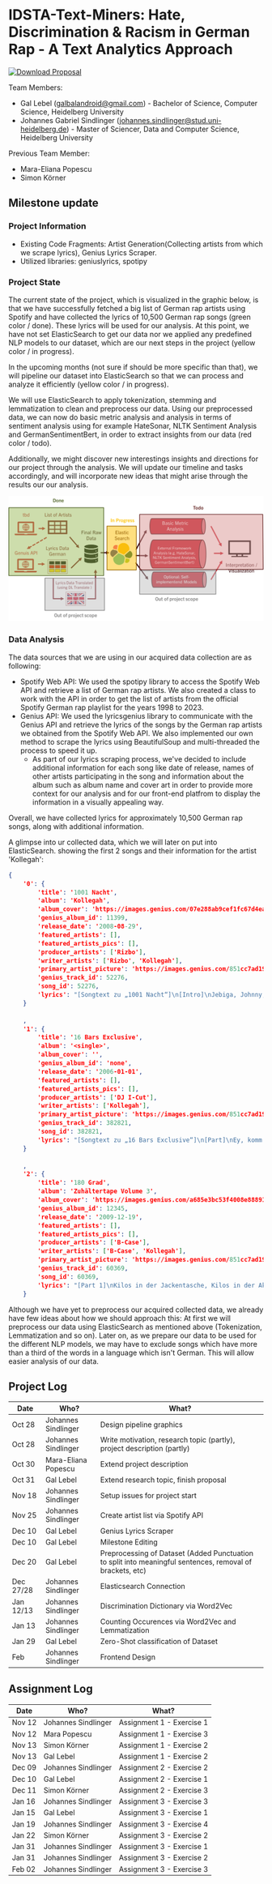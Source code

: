 # IDSTA-Text-Miners: Hate, Discrimination & Racism in German Rap - A Text Analytics Approach

[![Download Proposal](https://img.shields.io/badge/Download--PDF-Proposal-green)](https://github.com/gsindlinger/IDSTA-Text-Miners/raw/main/Proposal/project-proposal.pdf)

Team Members:
- Gal Lebel (galbalandroid@gmail.com) - Bachelor of Science, Computer Science, Heidelberg University
- Johannes Gabriel Sindlinger (johannes.sindlinger@stud.uni-heidelberg.de) - Master of Sciencer, Data and Computer Science, Heidelberg University

Previous Team Member:
- Mara-Eliana Popescu
- Simon Körner

## Milestone update

### Project Information
- Existing Code Fragments: Artist Generation(Collecting artists from which we scrape lyrics), Genius Lyrics Scraper. 
- Utilized libraries: geniuslyrics, spotipy


### Project State
The current state of the project, which is visualized in the graphic below, is that we have successfully fetched a big list of German rap artists using Spotify and have collected the lyrics of 10,500 German rap songs (green color / done). These lyrics will be used for our analysis. At this point, we have not set ElasticSearch to get our data nor we applied any predefined NLP models to our dataset, which are our next steps in the project (yellow color / in progress).

In the upcoming months (not sure if should be more specific than that), we will pipeline our dataset into ElasticSearch so that we can process and analyze it efficiently (yellow color / in progress).

We will use ElasticSearch to apply tokenization, stemming and lemmatization to clean and preprocess our data. Using our preprocessed data, we can now do basic metric analysis and analysis in terms of sentiment analysis using for example HateSonar, NLTK Sentiment Analysis and GermanSentimentBert, in order to extract insights from our data (red color / todo).

Additionally, we might discover new interestings insights and directions for our project through the analysis. We will update our timeline and tasks accordingly, and will incorporate new ideas that might arise through the results our our analysis.

![Current status of the project in december 2022](https://github.com/gsindlinger/IDSTA-Text-Miners/blob/main/project_pipeline_december_2022.png)

### Data Analysis

The data sources that we are using in our acquired data collection are as following:
- Spotify Web API: We used the spotipy library to access the Spotify Web API and retrieve a list of German rap artists. We also created a class to work with the API in order to get the list of artists from the official Spotify German rap playlist for the years 1998 to 2023.
- Genius API: We used the lyricsgenius library to communicate with the Genius API and retrieve the lyrics of the songs by the German rap artists we obtained from the Spotify Web API. We also implemented our own method to scrape the lyrics using BeautifulSoup and multi-threaded the process to speed it up.
  - As part of our lyrics scraping process, we've decided to include additional information for each song like date of release, names of other artists participating in the song and information about the album such as album name and cover art in order to provide more context for our analysis and for our front-end platfrom to display the information in a visually appealing way.

Overall, we have collected lyrics for approximately 10,500 German rap songs, along with additional information.

A glimpse into ur collected data, which we will later on put into ElasticSearch.
showing the first 2 songs and their information for the artist 'Kollegah':
```json
{
    '0': {
        'title': '1001 Nacht',
        'album': 'Kollegah',
        'album_cover': 'https://images.genius.com/07e288ab9cef1fc67d4eab53f47737d8.1000x1000x1.jpg',
        'genius_album_id': 11399,
        'release_date': '2008-08-29',
        'featured_artists': [],
        'featured_artists_pics': [],
        'producer_artists': ['Rizbo'],
        'writer_artists': ['Rizbo', 'Kollegah'],
        'primary_artist_picture': 'https://images.genius.com/851cc7ad19da70bb8b380be671ef83d6.1000x1000x1.png',
        'genius_track_id': 52276,
        'song_id': 52276,
        'lyrics': "[Songtext zu „1001 Nacht“]\n[Intro]\nJebiga, Johnny, du bist ein dreckiger Johnny (Hehe)\nRäusper, Räusper, sag' ich mal so ins Blaue hinein\nYeah, yeah, Rene, ey, pass auf\n[Bridge]\nYeah, sieh, wie ich massenweise Zaster schmeiße (Ey)\nFlatternde Scheine regnen herab auf Pflastersteine (Ey)\nHustler-Style, ich ernte neidische Blicke\nDenn 20-Zoll-Felgen sind am Reifen wie Früchte (Ey)\n[Hook]\nUnd ich mach' ein paar Tausend in einer Nacht\n1001 Gramm verkaufen in einer Nacht\n1001 Scherben Schaufensterscheibenglas\nZerspringen in 1001 Nacht\n[Part 1]\nEy, der Boss, er hat schon so manch Ruhmreiches erlebt (Yeah)\nAuf Flugreisen nach Schweden, Dubai und Athen (Ey)\nUnd hat er seinen Schmuck nicht grad wie Zuggleise verlegt\nZieht er mehr Edelmetall an als ein Hufeisenmagnet\nWährend du Kuhweidengras mähst und eine Schreinerlehre machst\nIn deinem 30-Seelen-Kaff, trink' ich Preiselbeerensaft\nAuf einer weißen Segelyacht bei Kreuzfahrtschiffreisen\nWas Charakter? Ich leg' bei Frauen Wert auf Äußerlichkeiten\nWozu heuchlerisch sein? Das ist die männliche Natur\nIch verleih' im Bett kein'n Oscar, doch gebe 'ne glänzende Figur ab\nLehn' am Benz in dem Fuhrpark, Bitch, keiner rappt hier besser (Yeah)\nEy, ich stech' aus der Masse raus wie Weihnachtsplätzchenbäcker\nSieh den Daimler-Benz in pechschwarz und mit Chromleisten veredelt\nNeben großen 3er-BMWs und roten Maybachs steh'n\nUnd im Innern dominier'n die Farben kokosweiß und beige\nWeil da Elfenbein drin ist wie in der Hose einer Fee\n[Hook]\nYeah, ey, das ist 1001 Nacht\n1001 Gramm verkaufen in einer Nacht\n1001 Scherben Schaufensterscheibenglas\nZerspringen in 1001 Nacht (Yeah)\nUnd ich mach' ein paar Tausend in einer Nacht\n1001 Gramm verkaufen in einer Nacht\n1001 Scherben Schaufensterscheibenglas\nZerspringen in 1001 Nacht[Part 2]\nYeah, ey, ich komm' mit der Faust\nUnd weck' dich aus deinem Sommernachtstraum nonchalant auf\nIch bin ein fotogener Player\nDu und G sind zwei paar Schuhe für mich wie meine AirMax und meine Krokoledertreter\nEy, der King, neben dem Knastgrößen Straßenhuren ähneln\nUnd du liegst nach zwei fast tödlichen Magengrubenschlägen (Yeah)\nSchwach stöhnend da im Blumenbeet\nDu bist nicht Straße, ich bin Straße, so wie Ass-König-Dame-Bube-Zehn\nUnd durchfahr' die Hood im BMW, mit Chicks auf dem Beifahrersitz\nBlick auf die Reifen, du Bitch, Chrom blitzt auf im Scheinwerferlicht\nUnd erzähl mir bitte nicht wie viel zigtausend Weiber du fickst\nDu dicksaugender kleiner Wicht kriegst Frau'n nur als Thailandtourist\nNeider seh'n mich mit ungewöhnlich viel Money\nEy, wenn sie seh'n, wie viel Geld mir ungefähr gehört\nDann sagen sie: „Hut ab!“, wie Frisöre zu Rabbis\nNachdem sie kurz stutzen wie ein Bundeswehrfrisör\n[Bridge]\nYeah, sieh, wie ich massenweise Zaster schmeiße\nFlatternde Scheine regnen herab auf Pflastersteine\nHustlerstyle, ich ernte neidische Blicke\nDenn 20-Zoll-Felgen sind am Reifen wie Früchte\n[Hook]\nYeah, ey, das ist 1001 Nacht\n1001 Gramm verkaufen in einer Nacht\n1001 Scherben Schaufensterscheibenglas\nZerspringen in 1001 Nacht (Yeah)\nUnd ich mach' ein paar Tausend in einer Nacht\n1001 Gramm verkaufen in einer Nacht\n1001 Scherben Schaufensterscheibenglas\nZerspringen in 1001 Nacht (Yeah)[Outro]\nBitch, yeah\nKollegah 2008\nRizbo Beat, 1001 Nacht\nYeah, reib die Wunderlampe, ja, Habiba, hehehe\nOkay, Selfmade Records, Biatch"
    }

    ,
    '1': {
        'title': '16 Bars Exclusive',
        'album': '<single>',
        'album_cover': '',
        'genius_album_id': 'none',
        'release_date': '2006-01-01',
        'featured_artists': [],
        'featured_artists_pics': [],
        'producer_artists': ['DJ I-Cut'],
        'writer_artists': ['Kollegah'],
        'primary_artist_picture': 'https://images.genius.com/851cc7ad19da70bb8b380be671ef83d6.1000x1000x1.png',
        'genius_track_id': 382821,
        'song_id': 382821,
        'lyrics': "[Songtext zu „16 Bars Exclusive“]\n[Part]\nEy, komm in meine Wohnung\nUnd du siehst auf der Digitalwaage\nSpitzenschnee wie auf dem Kilimandscharo-Gipfel\nEy, du verkaufst dich billig am Bahnhofsviertel\nTeenager seh'n mich auf der Straße und sagen:\n„Ey Kollegah, könn'n wir noch was kriegen?“\nUnd ich schlage sofort um mich wie ein Tae-Bo-Trainer\nKomm' mit Baseballschläger wie ein Baseballtrainer\nUnd geb' dem Typ ein Brett, als wär er Skateboardräder\nUnd ich muss, wenn ich durch jede x-beliebige Kleinstadt geh'\nLaufend Autogramme geben wie ein Leichtathlet\nKid, für das Hochheben meines Platinarmbands\nBrauchst du Spargeltarzan einen Gabelstapler\nUnd du siehst in dem Laden 'nen Designeranzug hängen und denkst dir: „Unbezahlbar!“\nIch geh' dann demonstrativ in den Laden, kaufe den Anzug und bezahl' bar\nKollegah der Boss, ich vertick' jeden Tag in mehreren Stadtbezirken\nAlles von Coke, Dope, Gras, Guns bis hin zu Flachbildschirmen\nVerbreite Panik wie Geisterbahnen\nKomm' in Karren, die schwarz sind wie Leichenwagen\nMisshandele dich mit dem Butterflymesser, du Bitch\nUnd im Schlafzimmer deiner Mom herrscht ganz schön Getümmel\nDenn sie lutscht für 'ne Handvoll Banknotenbündel Stammkundenpimmel"
    }

    ,
    '2': {
        'title': '180 Grad',
        'album': 'Zuhältertape Volume 3',
        'album_cover': 'https://images.genius.com/a685e3bc53f4008e88891bd0899e71c2.1000x1000x1.jpg',
        'genius_album_id': 12345,
        'release_date': '2009-12-19',
        'featured_artists': [],
        'featured_artists_pics': [],
        'producer_artists': ['B-Case'],
        'writer_artists': ['B-Case', 'Kollegah'],
        'primary_artist_picture': 'https://images.genius.com/851cc7ad19da70bb8b380be671ef83d6.1000x1000x1.png',
        'genius_track_id': 60369,
        'song_id': 60369,
        'lyrics': "[Part 1]\nKilos in der Jackentasche, Kilos in der Aktenmappe\nKollegah mit Kilos in Rio auf 'ner Dachterrasse\nSchlampen gucken angespannt, ich regier' das ganze Land\nUnd klatsche zwecks Promo Ronnie Coleman von der Hantelbank\nDu kommst im Bungalow schlafend am Hungertuch nagend\nÜber dein trostloses Leben im Untergrund klagend\nUnd willst mir dann erzählen, du würdest nicht für 'nen Hunderter blasen?\n(Ja, erzähl das deiner Großmutter)\nEy yo Bitch, während der Kanada-Germane\nhinter Panzerglasfassaden\nSitzt wie Salzwasseraquarienfische, hängst du mit\nComputernerds\n, ich hab im Pool paar Girls am Dick\nDenn ein Fick mit dem King gibt Bitches den Kick wie Uma Thurman\nSieh, ich lade TECs, stapel Cash, fahr' den Lex durch die Straßen\nVercheck Gras und gestrecktes Crack, habe Sex mit deiner Mum in\nIhr'm Bett,\nPlatinumketten am Hals, Kid, ich hör' dir nicht zu\nDoch du laberst weiter, d'rum liegst du Störenfried nun im Emergency Room\n[Hook]\nEy yo, die bad Motherfucker feiern auf Crack ab im Pascha\nBring'n deine Kleine zum Kreischen so wie das Texas Massaker\nIch steh' am Herd, koch' das Crack bei 180 Grad\nGeh' durchs Viertel und G's dreh'n sich um 180 Grad (180 Grad)\nBitch, ich komm' mit ganz großen Bündeln voller Banknoten\nDu mit Computernerds, die sich schwul anhör'n wie Franzosen\nHundesohn, ich koch' das Crack bei 180 Grad\nGeh' durchs Viertel und G's drehn sich um 180 Grad (180 Grad)\n[Part 2]\nIhr seid Cockrider-Bitches (Bitches), ich steppe in den Club (Club)\nMit Teflon vor der Brust (Brust) und Glock an der Hüfte (yeah)\nEs ist der Rauschgiftdealer, breitbeiniger Gang\nDu dagegen hast X-Beine wie Tausendfüßler\nNutte, sieh mich durch die Town fahren,\nquietschend vor dei'm Haus parken\nAn der Zigarre zieh'n und Rauchschwaden ausatmen\nReinkommen, dir dann kurz aufs Maul schlagen\nDeine Frau nageln, deine Kohle greifen und wieder nach Haus fahren\nYeah, mein Freundeskreis besteht leider zum großen\nTeil aus Ganoven wie Freimaurerlogen\nUnd deine Gangmember klappen zusammen wie Campingstühle\nWenn sie den King anrücken sehen wie Engelsflügel\nKomm' in den Club um drei Uhr nachts, du siehst den Gangsterboss\nUmgeben von Cokebitches in engen Tops wie Megan Fox\nIch bin V.I.P\nDich dagegen sieht man nur bei unbekannten Leuten wie beim Klingelstreich spielen[Hook]\nEy yo, die bad Motherfucker feiern auf Crack ab im Pascha\nBring'n deine Kleine zum Kreischen so wie das Texas Massaker\nIch steh' am Herd, koch' das Crack bei 180 Grad\nGeh' durchs Viertel und G's dreh'n sich um 180 Grad (180 Grad)\nBitch, ich komm' mit ganz großen Bündeln voller Banknoten\nDu mit Computernerds, die sich schwul anhör'n wie Franzosen\nHundesohn, ich koch' das Crack bei 180 Grad\nGeh' durchs Viertel und G's drehn sich um 180 Grad (180 Grad)"
    }
```

Although we have yet to preprocess our acquired collected data, we already have few ideas about how we should approach this:
At first we will preprocess our data using ElasticSearch as mentioned above (Tokenization, Lemmatization and so on).
Later on, as we prepare our data to be used for the different NLP models, we may have to exclude songs which have more than a third of the words in a language which isn't German. This will allow easier analysis of our data.


## Project Log

| Date   | Who?                | What?                                                                   | 
|--------|---------------------|-------------------------------------------------------------------------|
| Oct 28 | Johannes Sindlinger | Design pipeline graphics                                                |
| Oct 28 | Johannes Sindlinger | Write motivation, research topic (partly), project description (partly) |
| Oct 30 | Mara-Eliana Popescu | Extend project description                                              |
| Oct 31 | Gal Lebel           | Extend research topic, finish proposal                                  |
| Nov 18 | Johannes Sindlinger | Setup issues for project start                                          |
| Nov 25 | Johannes Sindlinger | Create artist list via Spotify API                                      |
| Dec 10 | Gal Lebel           | Genius Lyrics Scraper                                                   |
| Dec 10 | Gal Lebel           | Milestone Editing                                                              |
| Dec 20 | Gal Lebel           | Preprocessing of Dataset (Added Punctuation to split into meaningful sentences, removal of brackets, etc)                                              |
| Dec 27/28 | Johannes Sindlinger           | Elasticsearch Connection                                                             |
| Jan 12/13 | Johannes Sindlinger           | Discrimination Dictionary via Word2Vec                                                             |
| Jan 13 | Johannes Sindlinger           | Counting Occurences via Word2Vec and Lemmatization                                                          |
| Jan 29 | Gal Lebel            | Zero-Shot classification of Dataset                              |
| Feb  | Johannes Sindlinger           | Frontend Design                                                          |







## Assignment Log


| Date   | Who?                | What?                     | 
|--------|---------------------|---------------------------|
| Nov 12 | Johannes Sindlinger | Assignment 1 - Exercise 1 |
| Nov 12 | Mara Popescu        | Assignment 1 - Exercise 3 |
| Nov 13 | Simon Körner        | Assignment 1 - Exercise 2 |
| Nov 13 | Gal Lebel           | Assignment 1 - Exercise 2 |
| Dec 09 | Johannes Sindlinger | Assignment 2 - Exercise 2 |
| Dec 10 | Gal Lebel           | Assignment 2 - Exercise 1 |
| Dec 11 | Simon Körner        | Assignment 2 - Exercise 3 |
| Jan 16 | Johannes Sindlinger | Assignment 3 - Exercise 3 |
| Jan 15 | Gal Lebel           | Assignment 3 - Exercise 1 |
| Jan 19 | Johannes Sindlinger | Assignment 3 - Exercise 4 |
| Jan 22 | Simon Körner        | Assignment 3 - Exercise 2 |
| Jan 31 | Johannes Sindlinger | Assignment 3 - Exercise 1 |
| Jan 31 | Johannes Sindlinger | Assignment 3 - Exercise 2 |
| Feb 02 | Johannes Sindlinger | Assignment 3 - Exercise 3 |




